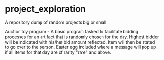 # project_exploration
A repository dump of random projects big or small


Auction toy program - A basic program tasked to facilitate bidding processes for an artifact that is randomly chosen for the day. Highest bidder will be indicated with his/her bid amount reflected. Item will then be stated to go over to the person. Easter egg included where a message will pop up if all items for that day are of rarity "rare" and above.

